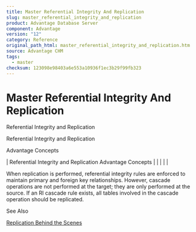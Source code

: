 ```yaml
---
title: Master Referential Integrity And Replication
slug: master_referential_integrity_and_replication
product: Advantage Database Server
component: Advantage
version: "12"
category: Reference
original_path_html: master_referential_integrity_and_replication.htm
source: Advantage CHM
tags:
  - master
checksum: 123098e98403a6e553a10936f1ec3b29f99fb323
---
```


# Master Referential Integrity And Replication

Referential Integrity and Replication

Referential Integrity and Replication

Advantage Concepts

| Referential Integrity and Replication  Advantage Concepts |  |  |  |  |

When replication is performed, referential integrity rules are enforced to maintain primary and foreign key relationships. However, cascade operations are not performed at the target; they are only performed at the source. If an RI cascade rule exists, all tables involved in the cascade operation should be replicated.

See Also

[Replication Behind the Scenes](master_how_replication_works_internally.md)

